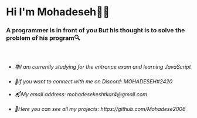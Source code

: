 <h1>Hi I'm Mohadeseh👋✨</h1>
<h3>A programmer is in front of you
 But his thought is to solve the problem of his program🔍</h3>
 <br>
<h6><ul>
 <li>📚I am currently studying for the entrance exam and learning JavaScript</li>
 <br>
 <li>👾If you want to connect with me on Discord: MOHADESEH#2420</li>
 <br>
 <li>📬My email address: mohadesekeshtkar4@gmail.com</li>
 <br>
 <li>🐾Here you can see all my projects: https://github.com/Mohadese2006</li>
</ul></h6>
